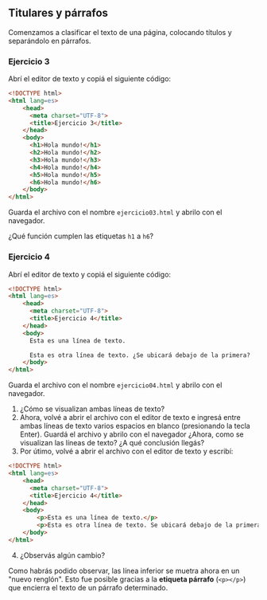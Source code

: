 ## Titulares y párrafos
Comenzamos a clasificar el texto de una página, colocando títulos y separándolo en párrafos. 

### Ejercicio 3 
Abrí el editor de texto y copiá el siguiente código: 

```html
<!DOCTYPE html>
<html lang=es>
    <head>
      <meta charset="UTF-8">
      <title>Ejercicio 3</title>
    </head>
    <body>
      <h1>Hola mundo!</h1>
      <h2>Hola mundo!</h2>
      <h3>Hola mundo!</h3>
      <h4>Hola mundo!</h4>
      <h5>Hola mundo!</h5>
      <h6>Hola mundo!</h6>
    </body>
</html>
```
Guarda el archivo con el nombre `ejercicio03.html` y abrilo con el navegador. 

¿Qué función cumplen las etiquetas `h1` a `h6`? 

### Ejercicio 4 
Abrí el editor de texto y copiá el siguiente código: 

```html
<!DOCTYPE html>
<html lang=es>
    <head>
      <meta charset="UTF-8">
      <title>Ejercicio 4</title>
    </head>
    <body>
      Esta es una línea de texto. 

      Esta es otra línea de texto. ¿Se ubicará debajo de la primera?
    </body>
</html>
```
Guarda el archivo con el nombre `ejercicio04.html` y abrilo con el navegador. 

1. ¿Cómo se visualizan ambas líneas de texto?
2. Ahora, volvé a abrir el archivo con el editor de texto e ingresá entre ambas líneas de texto varios espacios en blanco (presionando la tecla Enter). Guardá el archivo y abrilo con el navegador ¿Ahora, como se visualizan las líneas de texto? ¿A qué conclusión llegás?
3. Por útimo, volvé a abrir el archivo con el editor de texto y escribí: 

```html
<!DOCTYPE html>
<html lang=es>
    <head>
      <meta charset="UTF-8">
      <title>Ejercicio 4</title>
    </head>
    <body>
        <p>Esta es una línea de texto.</p>
        <p>Esta es otra línea de texto. Se ubicará debajo de la primera?</p>
	</body>
</html>
```
4. ¿Observás algún cambio?

Como habrás podido observar, las línea inferior se muetra ahora en un "nuevo renglón". Esto fue posible gracias a la **etiqueta párrafo** (`<p></p>`) que encierra el texto de un párrafo determinado. 